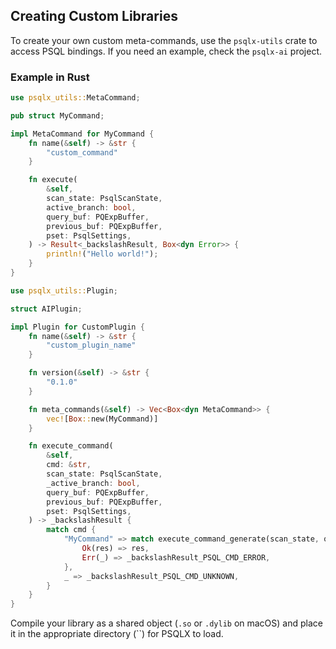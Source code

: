 ## Creating Custom Libraries

To create your own custom meta-commands, use the `psqlx-utils` crate to access PSQL bindings.
If you need an example, check the `psqlx-ai` project.

### Example in Rust

```rust
use psqlx_utils::MetaCommand;

pub struct MyCommand;

impl MetaCommand for MyCommand {
    fn name(&self) -> &str {
        "custom_command"
    }

    fn execute(
        &self,
        scan_state: PsqlScanState,
        active_branch: bool,
        query_buf: PQExpBuffer,
        previous_buf: PQExpBuffer,
        pset: PsqlSettings,
    ) -> Result<_backslashResult, Box<dyn Error>> {
        println!("Hello world!");
    }
}
```

```rust
use psqlx_utils::Plugin;

struct AIPlugin;

impl Plugin for CustomPlugin {
    fn name(&self) -> &str {
        "custom_plugin_name"
    }

    fn version(&self) -> &str {
        "0.1.0"
    }

    fn meta_commands(&self) -> Vec<Box<dyn MetaCommand>> {
        vec![Box::new(MyCommand)]
    }

    fn execute_command(
        &self,
        cmd: &str,
        scan_state: PsqlScanState,
        _active_branch: bool,
        query_buf: PQExpBuffer,
        previous_buf: PQExpBuffer,
        pset: PsqlSettings,
    ) -> _backslashResult {
        match cmd {
            "MyCommand" => match execute_command_generate(scan_state, query_buf, pset) {
                Ok(res) => res,
                Err(_) => _backslashResult_PSQL_CMD_ERROR,
            },
            _ => _backslashResult_PSQL_CMD_UNKNOWN,
        }
    }
}

```

Compile your library as a shared object (`.so` or `.dylib` on macOS) and place it in the appropriate directory (``) for PSQLX to load.
